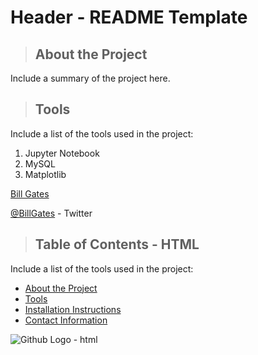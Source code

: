 # Header - README Template
<!-- Section --> 
<a class="anchor" id="about_the_project"></a>
<blockquote><h2>About the Project</h2></blockquote>
Include a summary of the project here.

<!-- Adding ordered lists -->
<a class="anchor" id="tools"></a>
>## Tools
Include a list of the tools used in the project:
<ol>
    <li>Jupyter Notebook</li>
    <li>MySQL</li>
    <li>Matplotlib</li>
</ol>

<!-- Adding hyperlinks -->
<p><a href="https://www.linkedin.com/in/williamhgates/detail/recent-activity/posts/" title="Bill Gates">Bill Gates</a></p>
<p><a href="https://twitter.com/BillGates" title="Bill Gates">@BillGates</a> - Twitter</p>

<!-- Adding table of content -->
>## Table of Contents - HTML
Include a list of the tools used in the project:
<ul>
   <li><a href="#about_the_project">About the Project</a></li>
   <li><a href="#tools">Tools</a></li>
   <li><a href="#installation_instructions">Installation Instructions</a></li>
   <li><a href="#contact">Contact Information</a></li>
</ul>

<!-- Using image -->
<img src="https://github.githubassets.com/images/modules/logos_page/Octocat.png" alt="Github Logo - html" title="Github Logo - html" />

